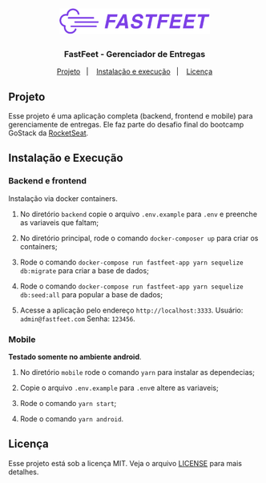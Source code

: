 <h1 align="center">
  <img alt="Fastfeet" title="Fastfeet" src=".github/logo.png" width="300px" />
</h1>

<h3 align="center">
  FastFeet - Gerenciador de Entregas
</h3>

<p align="center">
  <a href="#projeto">Projeto</a>&nbsp;&nbsp;&nbsp;|&nbsp;&nbsp;&nbsp;
  <a href="#instalação-e-execução">Instalação e execução</a>&nbsp;&nbsp;&nbsp;|&nbsp;&nbsp;&nbsp;
    <a href="#licença">Licença</a>
</p>

## Projeto

Esse projeto é uma aplicação completa (backend, frontend e mobile) para gerenciamente de entregas.
Ele faz parte do desafio final do bootcamp GoStack da <a href="https://rocketseat.com.br/" target="_blank">RocketSeat</a>.

## Instalação e Execução

### Backend e frontend

Instalação via docker containers.

1. No diretório `backend` copie o arquivo `.env.example` para `.env` e preenche as variaveis que faltam;

2. No diretório principal, rode o comando `docker-composer up` para criar os containers;

3. Rode o comando `docker-compose run fastfeet-app yarn sequelize db:migrate` para criar a base de dados;

4. Rode o comando `docker-compose run fastfeet-app yarn sequelize db:seed:all` para popular a base de dados; 

4. Acesse a aplicação pelo endereço `http://localhost:3333`. Usuário: `admin@fastfeet.com` Senha: `123456`.

### Mobile

**Testado somente no ambiente android**.

1. No diretório `mobile` rode o comando `yarn` para instalar as dependecias;

2. Copie o arquivo `.env.example` para `.env`e altere as variaveis;

2. Rode o comando `yarn start`;

3. Rode o comando `yarn android`.


## Licença

Esse projeto está sob a licença MIT. Veja o arquivo [LICENSE](LICENSE.md) para mais detalhes.
